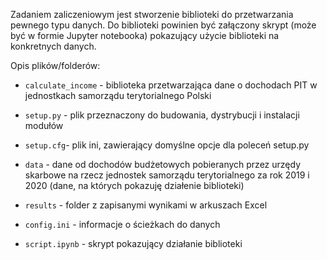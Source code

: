 Zadaniem zaliczeniowym jest stworzenie biblioteki do przetwarzania pewnego typu danych.
Do biblioteki powinien być załączony skrypt (może być w formie Jupyter notebooka)
pokazujący użycie biblioteki na konkretnych danych.

Opis plików/folderów:

- `calculate_income` - biblioteka przetwarzająca dane o dochodach PIT w jednostkach 
samorządu terytorialnego Polski

- `setup.py` - plik przeznaczony do budowania, dystrybucji i instalacji modułów

- `setup.cfg`- plik ini, zawierający domyślne opcje dla poleceń setup.py

- `data` - dane od dochodów budżetowych pobieranych przez urzędy skarbowe na
rzecz jednostek samorządu terytorialnego za rok 2019 i 2020 (dane, na których pokazuję działenie biblioteki) 

- `results` - folder z zapisanymi wynikami w arkuszach Excel

- `config.ini` -  informacje o ścieżkach do danych

- `script.ipynb` - skrypt pokazujący działanie biblioteki

